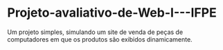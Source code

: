 # Projeto-avaliativo-de-Web-I---IFPE
Um projeto simples, simulando um site de venda de peças de computadores em que os produtos são exibidos dinamicamente.
